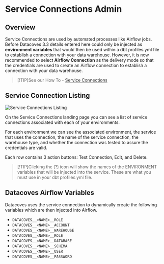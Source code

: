 # Service Connections Admin

## Overview

Service Connections are used by automated processes like Airflow jobs. Before Datacoves 3.3 details entered here could only be injected as **environment variables** that would then be used within a dbt profiles.yml file to establish a connection with your data warehouse. However, it is now recommended to select **Airflow Connection** as the delivery mode so that the credentials are used to create an Airflow connection to establish a connection with your data warehouse.

>[!TIP]See our How To - [Service Connections](how-tos/datacoves/how_to_service_connections.md)

## Service Connection Listing

![Service Connections Listing](./assets/serviceconnection_landing.png)

On the Service Connections landing page you can see a list of service connections associated with each of your environments.

For each environment we can see the associated environment, the service that uses the connection, the name of the service connection, the warehouse type, and whether the connection was tested to assure the credentials are valid.

Each row contains 3 action buttons: Test Connection, Edit, and Delete.

>[!TIP]Clicking the (?) icon will show the names of the ENVIRONMENT variables that will be injected into the service. These are what you must use in your dbt profiles.yml file.

## Datacoves Airflow Variables

Datacoves uses the service connection to dynamically create the following variables which are then injected into Airflow.

- `DATACOVES__<NAME>__ROLE`
- `DATACOVES__<NAME>__ACCOUNT`
- `DATACOVES__<NAME>__WAREHOUSE`
- `DATACOVES__<NAME>__ROLE`
- `DATACOVES__<NAME>__DATABASE`
- `DATACOVES__<NAME>__SCHEMA`
- `DATACOVES__<NAME>__USER`
- `DATACOVES__<NAME>__PASSWORD`
